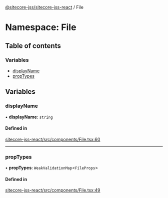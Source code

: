 [@sitecore-jss/sitecore-jss-react](../README.md) / File

# Namespace: File

## Table of contents

### Variables

- [displayName](File.md#displayname)
- [propTypes](File.md#proptypes)

## Variables

### displayName

• **displayName**: `string`

#### Defined in

[sitecore-jss-react/src/components/File.tsx:60](https://github.com/Sitecore/jss/blob/68494a742/packages/sitecore-jss-react/src/components/File.tsx#L60)

___

### propTypes

• **propTypes**: `WeakValidationMap`<`FileProps`\>

#### Defined in

[sitecore-jss-react/src/components/File.tsx:49](https://github.com/Sitecore/jss/blob/68494a742/packages/sitecore-jss-react/src/components/File.tsx#L49)
